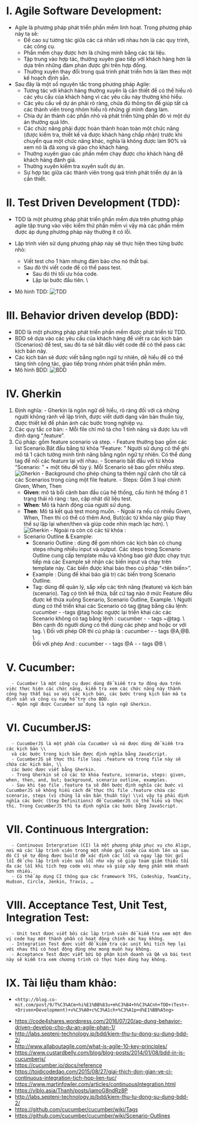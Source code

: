 # I.	Agile Software Development:
  -	Agile là phương pháp phát triển phần mềm linh hoạt. Trong phương pháp này ta sẽ:
      + Đề cao sự tương tác giữa các cá nhân với nhau hơn là các quy trình, các công cụ.
      + Phần mềm chạy được hơn là chứng minh bằng các tài liệu.
      + Tập trung vào hợp tác, thường xuyên giao tiếp với khách hàng hơn là dựa trên những đàm phán được ghi trên hợp đồng.
      + Thường xuyên thay đổi trong quá trình phát triển hơn là làm theo một kế hoạch định sẵn.
  - Sau đây là một số nguyên tắc trong phương pháp Agile:
      + Tương tác với khách hàng thường xuyên là cần thiết để có thể hiểu rõ các yêu cầu của khách hàng vì các yêu cầu này thường khó hiểu.
      + Các yêu cầu về dự án phải rõ ràng, chứa đủ thông tin để giúp tất cả các thành viên trong nhóm hiểu rõ những gì mình đang làm.
      + Chia dự án thành các phần nhỏ và phát triển từng phần đó vì một dự án thường quá lớn.
      + Các chức năng phải được hoàn thành hoàn toàn một chức năng (được kiểm tra, thiết kế và được khách hàng chấp nhận) trước khi chuyển qua một chức năng khác, nghĩa là không được làm 90% và xem nó là đã xong và giao cho khách hàng.
      + Thường xuyên giao các phần mềm chạy được cho khách hàng để khách hàng đánh giá.
      + Thường xuyên kiểm tra xuyên suốt dự án.
      + Sự hợp tác giữa các thành viên trong quá trình phát triển dự án là cần thiết.
# II.	Test Driven Development (TDD):
  - TDD là một phương pháp phát triển phần mềm dựa trên phương pháp agile	tập trung vào việc kiểm thử phần mềm vì vậy mà các phần mềm được áp dụng phương pháp này thường ít có lỗi.
  -	Lập trình viên sử dụng phương pháp này sẽ thực hiện theo từng bước nhỏ:
	   + Viết test cho 1 hàm nhưng đảm bảo cho nó thất bại.
     + Sau đó thì viết code để có thể pass test.
	   + Sau đó thì tối ưu hóa code.
	   + Lặp lại bước đầu tiên. \\

  - Mô hình TDD:
    ![TDD](./hinh1.png 'mô hình TDD')
# III.	Behavior driven develop (BDD):
  - BDD là một phương pháp phát triển phần mềm được phát triển từ TDD.
  -	BDD sẽ dựa vào các yêu cầu của khách hàng để viết ra các kịch bản (Scenarios) để test, sau đó ta sẽ bắt đầu viết code để có thể pass các kịch bản này.
  -	Các kịch bản sẽ được viết bằng ngôn ngữ tự nhiên, dễ hiểu để có thể tăng tính cộng tác, giao tiếp trong nhóm phát triển phần mềm.
  -	Mô hình BDD:
    ![BDD](./hinh2.jpg 'mô hình BDD')
# IV.	Gherkin
  1.	Định nghĩa:
      -	Gherkin là ngôn ngữ dễ hiểu, rõ ràng đối với cả những người không rành về lập trình, được viết dưới dạng văn bản thuần túy, được thiết kế để phản ánh các bước trong nghiệp vụ.
  2.	Các quy tắc cơ bản:
      -	Mỗi file chỉ mô tả cho 1 tính năng và được lưu với định dạng “.feature”.
  3.	Cú pháp: gồm feature scenario và step.
      -	Feature thường bao gồm các list Scenario.Băt đầu bằng từ khóa “Feature: ” Người sử dụng có thể ghi mô tả 1 cách tường minh tính năng bằng ngôn ngữ tự nhiên. Có thể dùng tag để nối các feature lại với nhau.
      -	Scenario bắt đầu với từ khóa “Scenario: ” + một tiêu đề tùy ý. Mỗi Scenario sẽ bao gồm nhiều step.
      ![Gherkin](./hinh3.png '')
      -	Background cho phép chúng ta thêm ngữ cảnh cho tất cả các Scenarios trong cùng một file feature.
      -	Steps: Gồm 3 loại chính Given, When, Then
	       + **Given**: mô tả bối cảnh ban đầu của hệ thống, cấu hình hệ thống ở 1 trạng thái rõ ràng : tạo, cập nhật dữ liệu test.
	       + **When**: Mô tả hành động của người sử dụng.
	       + **Then**: Mô tả kết quả test mong muốn.
      -	Ngoài ra nếu có nhiều Given, When, Then thì có thể có thêm And, But(các từ khóa này giúp thay thế sự lặp lại when/then và giúp code nhìn mạch lạc hơn).
      \\
      ![Gherkin](./hinh4.png '')
      -	Ngoài ra còn có các từ khóa :
        + Scenario Outline  & Example:
          - Scenario Outline : dùng để gom nhóm các kịch bản có chung steps nhưng nhiều input và output. Các steps trong Scenario Outline cung cấp template mẫu và không bao giờ được  chạy trực tiếp mà các Example sẽ nhận các biến input và chạy trên template này. Các biến được khai báo theo cú pháp “<tên biến>”.
          - Example : Dùng để khai báo giá trị các biến trong Scenario Outline.
          - Tag: dùng để quản lý, sắp xếp các tính năng (feature) và kịch bản (scenario). Tag có tính kế thừa, bất cứ tag nào ở mức Feature đều được kế thừa xuống Scenario, Scenario Outline, Example. \\
          Người dùng có thể triển khai các Scenario có tag @tag bằng câu lệnh: cucumber - -tags @tag hoặc ngược lại triển khai các các Scenario không có tag bằng lệnh : cucumber  - - tags ~@tag. \\
          Bên cạnh đó người dùng có thể dùng các phép and hoặc or với tag. \\
          Đối với phép OR thì cú pháp là : cucumber - - tags @A,@B. \\    
          Đối với phép And : cucumber - - tags @A - - tags @B \\
# V.	Cucumber:
      -	Cucumber là một công cụ được dùng để kiểm tra tự động dựa trên việc thực hiện các chức năng, kiểm tra xem các chức năng này thành công hay thất bại so với các kịch bản, các bước trong kịch bản mà ta định sẵn và công cụ này hỗ trợ cho BDD.
      -	Ngôn ngữ được Cucumber sử dụng là ngôn ngữ Gherkin.
# VI.	CucumberJS:
      -	CucumberJS là một phần của Cucumber và nó được dùng để kiểm tra các kịch bản \\
      và các bước trong kịch bản được định nghĩa bằng JavaScript.
      -	CucumberJS sẽ thực thi file loại .feature và trong file này sẽ chứa các kịch bản, \\
      các bước được viết bằng Gherkin.
      -	Trong Gherkin sẽ có các từ khóa feature, scenario, steps: given, when, then, and, but; background, scenario outline, examples.
      -	Sau khi tạo file .feature ta sẽ đến bước định nghĩa các bước vì CucumberJS sẽ không hiểu cách để thực thi file .feature chứa các scenario, steps (vì chúng là văn bản thuần túy) \\vì vậy ta phải định nghĩa các bước (Step Definitions) để CucumberJS có thể hiểu và thực thi. Trong CucumberJS thì ta định nghĩa các bước bằng JavaScript.
# VII.	Continuous Intergration:
      -	Continuous Intergration (CI) là một phương pháp phục vụ cho Align, nơi mà các lập trình viên trong một nhóm gửi code của mình lên và sau đó CI sẽ tự động được build để xác định các lỗi và ngay lập tức gửi lỗi để cho lập trình viên sửa lỗi như vậy sẽ giúp team giảm thiểu tối đa các lỗi khi tích hợp code với nhau và giúp xây dựng phần mềm nhanh hơn nhiều.
      -	Có thể áp dụng CI thông qua các framework TFS, Codeship, TeamCity, Hudson, Circle, Jenkin, Travis, …
# VIII.	Acceptance Test, Unit Test, Integration Test:
      -	Unit test được viết bởi các lập trình viên để kiểm tra xem một đơn vị code hay một thành phần có hoạt động chính xác hay không.
      -	Integration Test được viết để kiểm tra các unit khi tích hợp lại với nhau thì có hoạt động đúng như mong muốn hay không.
      -	Acceptance Test được viết bởi bộ phận kinh doanh và QA và bài test này sẽ kiểm tra xem chương trình có thực hiện đúng hay không.
# IX.	Tài liệu tham khảo:

  -     <http://blog.co-mit.com/post/9/T%C3%ACm+hi%E1%BB%83u+m%C3%B4+h%C3%ACnh+TDD+(Test+-+Driven+Development)+v%C3%A0+c%C3%A1ch+%C3%A1p+d%E1%BB%A5ng>
  -	<https://code4shares.wordpress.com/2016/07/20/ap-dung-behavior-driven-develop-cho-du-an-agile-phan-1/>
  -	<http://labs.septeni-technology.jp/bdd/kiem-thu-tu-dong-su-dung-bdd-2/>
  -	<http://www.allaboutagile.com/what-is-agile-10-key-principles/>
  -	<https://www.custardbelly.com/blog/blog-posts/2014/01/08/bdd-in-js-cucumberjs/>
  -	<https://cucumber.io/docs/reference>
  -	<https://toidicodedao.com/2015/08/27/giai-thich-don-gian-ve-ci-continuous-integration-tich-hop-lien-tuc/>
  -	<https://www.martinfowler.com/articles/continuousIntegration.html>
  -	<https://viblo.asia/Thanh/posts/jamoG8ndRz8P>
  -	<http://labs.septeni-technology.jp/bdd/kiem-thu-tu-dong-su-dung-bdd-2/>
  -	<https://github.com/cucumber/cucumber/wiki/Tags>
  -	<https://github.com/cucumber/cucumber/wiki/Scenario-Outlines>
